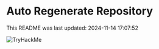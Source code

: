 # Auto Regenerate Repository

This README was last updated: 2024-11-14 17:07:52

 ![TryHackMe](https://tryhackme.com/badge/533634)